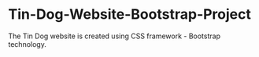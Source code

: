 # Tin-Dog-Website-Bootstrap-Project
The Tin Dog website is created using CSS framework - Bootstrap technology.
